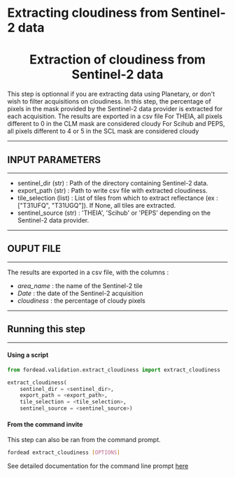 # Extracting cloudiness from Sentinel-2 data

# <div align="center"> Extraction of cloudiness from Sentinel-2 data </div>
This step is optionnal if you are extracting data using Planetary, or don't wish to filter acquisitions on cloudiness.
In this step, the percentage of pixels in the mask provided by the Sentinel-2 data provider is extracted for each acquisition.
The results are exported in a csv file
For THEIA, all pixels different to 0 in the CLM mask are considered cloudy
For Scihub and PEPS, all pixels different to 4 or 5 in the SCL mask are considered cloudy

----------
## INPUT PARAMETERS
----------
- sentinel_dir (str) : Path of the directory containing Sentinel-2 data.
- export_path (str) : Path to write csv file with extracted cloudiness.
- tile_selection (list) : List of tiles from which to extract reflectance (ex : ["T31UFQ", "T31UGQ"]). If None, all tiles are extracted.
- sentinel_source (str) : 'THEIA', 'Scihub' or 'PEPS' depending on the Sentinel-2 data provider.

----------
## OUPUT FILE
----------
The results are exported in a csv file, with the columns :
- *area_name* : the name of the Sentinel-2 tile
- *Date* : the date of the Sentinel-2 acquisition
- *cloudiness* : the percentage of cloudy pixels

----------
## Running this step
----------

#### Using a script

```python
from fordead.validation.extract_cloudiness import extract_cloudiness

extract_cloudiness(
	sentinel_dir = <sentinel_dir>, 
	export_path = <export_path>,
	tile_selection = <tile_selection>,
	sentinel_source = <sentinel_source>)
```

#### From the command invite

This step can also be ran from the command prompt. 
```bash
fordead extract_cloudiness [OPTIONS]
```
See detailed documentation for the command line prompt [here](https://fordead.gitlab.io/fordead_package/docs/cli/#fordead-extract_cloudiness)